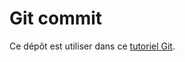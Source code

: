# Git commit

Ce dépôt est utiliser dans ce [tutoriel
Git](https://archambaultv-prof.github.io/git/).